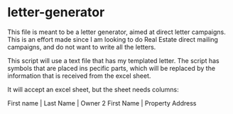 # letter-generator

This file is meant to be a letter generator,
aimed at direct letter campaigns. This is an effort made
since I am looking to do Real Estate direct mailing campaigns, 
and do not want to write all the letters.

This script will use a text file that has my templated letter.
The script has symbols that are placed ins pecific parts, which will
be replaced by the information that is received from the excel sheet.

It will accept an excel sheet, but the sheet needs columns:

First name | Last Name | Owner 2 First Name | Property Address